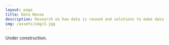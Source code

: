 ```yaml
---
layout: page
title: Data Reuse
description: Research on how data is reused and solutions to make data more valuable.
img: /assets/img/2.jpg
---
```

Under construction.
